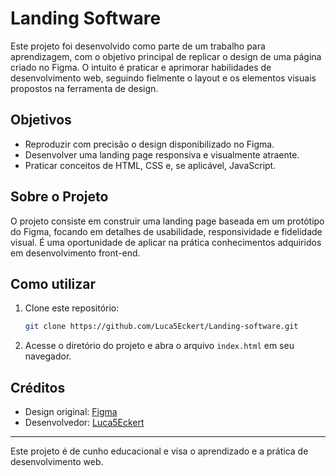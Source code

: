 # Landing Software

Este projeto foi desenvolvido como parte de um trabalho para aprendizagem, com o objetivo principal de replicar o design de uma página criado no Figma. O intuito é praticar e aprimorar habilidades de desenvolvimento web, seguindo fielmente o layout e os elementos visuais propostos na ferramenta de design.

## Objetivos

- Reproduzir com precisão o design disponibilizado no Figma.
- Desenvolver uma landing page responsiva e visualmente atraente.
- Praticar conceitos de HTML, CSS e, se aplicável, JavaScript.

## Sobre o Projeto

O projeto consiste em construir uma landing page baseada em um protótipo do Figma, focando em detalhes de usabilidade, responsividade e fidelidade visual. É uma oportunidade de aplicar na prática conhecimentos adquiridos em desenvolvimento front-end.

## Como utilizar

1. Clone este repositório:
   ```bash
   git clone https://github.com/Luca5Eckert/Landing-software.git
   ```

2. Acesse o diretório do projeto e abra o arquivo `index.html` em seu navegador.

## Créditos

- Design original: [Figma](https://www.figma.com/design/S2F92XUtn4QH4Qxern94IZ/Design-Landing-Software?node-id=0-1&t=oNkDhimFQbE97F6b-1)
- Desenvolvedor: [Luca5Eckert](https://github.com/Luca5Eckert)

---
Este projeto é de cunho educacional e visa o aprendizado e a prática de desenvolvimento web.
